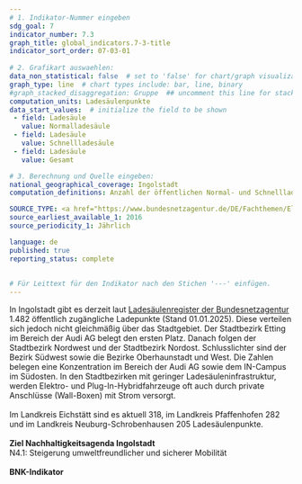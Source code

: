 ```yaml
---
# 1. Indikator-Nummer eingeben 
sdg_goal: 7 
indicator_number: 7.3
graph_title: global_indicators.7-3-title
indicator_sort_order: 07-03-01
 
# 2. Grafikart auswaehlen: 
data_non_statistical: false  # set to 'false' for chart/graph visualization 
graph_type: line  # chart types include: bar, line, binary 
#graph_stacked_disaggregation: Gruppe  ## uncomment this line for stacked bars. eplace 'Geschlecht' with the field of aggregation. 
computation_units: Ladesäulenpunkte 
data_start_values:  # initialize the field to be shown  
 - field: Ladesäule 
   value: Normalladesäule 
 - field: Ladesäule 
   value: Schnellladesäule
 - field: Ladesäule 
   value: Gesamt  

# 3. Berechnung und Quelle eingeben: 
national_geographical_coverage: Ingolstadt 
computation_definitions: Anzahl der öffentlichen Normal- und Schnellladepunkte ab 3,7 kW

SOURCE_TYPE: <a href="https://www.bundesnetzagentur.de/DE/Fachthemen/ElektrizitaetundGas/E-Mobilitaet/Ladesaeulenkarte/start.html">Bundesnetzagentur - Ladesäuleninfrastruktur</a> # data source  
source_earliest_available_1: 2016
source_periodicity_1: Jährlich

language: de   
published: true 
reporting_status: complete
 
 
# Für Leittext für den Indikator nach den Stichen '---' einfügen. 
---
```

In Ingolstadt gibt es derzeit laut <a href="https://www.bundesnetzagentur.de/DE/Fachthemen/ElektrizitaetundGas/E-Mobilitaet/Ladesaeulenkarte/start.html">Ladesäulenregister der Bundesnetzagentur</a> 1.482 öffentlich 
zugängliche Ladepunkte (Stand 01.01.2025). Diese verteilen sich jedoch nicht gleichmäßig über das Stadtgebiet. Der Stadtbezirk Etting im Bereich der Audi AG belegt den ersten Platz. 
Danach folgen der Stadtbezirk Nordwest und der Stadtbezirk Nordost. Schlusslichter sind der Bezirk Südwest sowie die Bezirke Oberhaunstadt und West. Die Zahlen belegen eine Konzentration 
im Bereich der Audi AG sowie dem IN-Campus im Südosten. In den Stadtbezirken mit geringer Ladesäuleninfrastruktur, werden Elektro- und Plug-In-Hybridfahrzeuge oft auch durch private Anschlüsse (Wall-Boxen) 
mit Strom versorgt.<br>
<br>
Im Landkreis Eichstätt sind es aktuell 318, im Landkreis Pfaffenhofen 282 und im Landkreis Neuburg-Schrobenhausen 205 Ladesäulenpunkte.<br>
<br>
<b>Ziel Nachhaltigkeitsagenda Ingolstadt</b><br>
N4.1: Steigerung umweltfreundlicher und sicherer Mobilität<br>
<br>
<b>BNK-Indikator</b>
